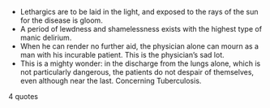  - Lethargics are to be laid in the light, and exposed to the rays of the sun for the disease is gloom.
 - A period of lewdness and shamelessness exists with the highest type of manic delirium.
 - When he can render no further aid, the physician alone can mourn as a man with his incurable patient. This is the physician’s sad lot.
 - This is a mighty wonder: in the discharge from the lungs alone, which is not particularly dangerous, the patients do not despair of themselves, even although near the last. Concerning Tuberculosis.

4 quotes
